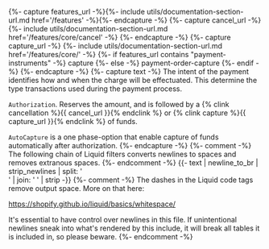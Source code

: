 {%- capture features_url -%}{%- include utils/documentation-section-url.md href='/features' -%}{%- endcapture -%}
{%- capture cancel_url -%}
    {%- include utils/documentation-section-url.md
        href='/features/core/cancel' -%}
{%- endcapture -%}
{%- capture capture_url -%}
    {%- include utils/documentation-section-url.md
        href='/features/core/' -%}
    {%- if features_url contains "payment-instruments" -%}
        capture
    {%- else -%}
        payment-order-capture
    {%- endif -%}
{%- endcapture -%}
{%- capture text -%}
The intent of the payment identifies how and when the charge will be
effectuated. This determine the type transactions used during the payment
process.

`Authorization`. Reserves the amount, and is followed by a {% clink cancellation
%}{{ cancel_url }}{% endclink %} or {% clink capture %}{{ capture_url }}{%
endclink %} of funds.

`AutoCapture` is a one phase-option that enable capture of funds automatically
after authorization.
{%- endcapture -%}
{%- comment -%}
The following chain of Liquid filters converts newlines to spaces and removes
extranous spaces.
{%- endcomment -%}
{{- text | newline_to_br | strip_newlines | split: '<br />' | join: ' ' | strip -}}
{%- comment -%} The dashes in the Liquid code tags remove output space.
More on that here:

<https://shopify.github.io/liquid/basics/whitespace/>

It's essential to have control over newlines in this file. If unintentional
newlines sneak into what's rendered by this include, it will break all tables
it is included in, so please beware.
{%- endcomment -%}
